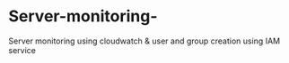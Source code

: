 # Server-monitoring-
Server monitoring using cloudwatch &amp; user and group creation using IAM service
